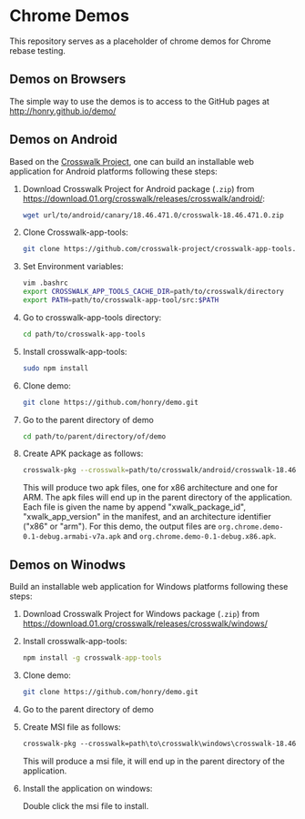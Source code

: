 # Chrome Demos

This repository serves as a placeholder of chrome demos for Chrome rebase testing.

## Demos on Browsers

The simple way to use the demos is to access to the GitHub pages at
http://honry.github.io/demo/

## Demos on Android

Based on the [Crosswalk Project](https://crosswalk-project.org/), one can build
an installable web application for Android platforms following these steps:

1. Download Crosswalk Project for Android package (`.zip`) from
   https://download.01.org/crosswalk/releases/crosswalk/android/:

   ```sh
   wget url/to/android/canary/18.46.471.0/crosswalk-18.46.471.0.zip
   ```

2. Clone Crosswalk-app-tools:

   ```sh
   git clone https://github.com/crosswalk-project/crosswalk-app-tools.git
   ```

3. Set Environment variables:

   ```sh
   vim .bashrc
   export CROSSWALK_APP_TOOLS_CACHE_DIR=path/to/crosswalk/directory
   export PATH=path/to/crosswalk-app-tool/src:$PATH
   ```

4. Go to crosswalk-app-tools directory:

   ```sh
   cd path/to/crosswalk-app-tools
   ```

5. Install crosswalk-app-tools:

   ```sh
   sudo npm install
   ```

6. Clone demo:

   ```sh
   git clone https://github.com/honry/demo.git
   ```

7. Go to the parent directory of demo

   ```sh
   cd path/to/parent/directory/of/demo
   ```

8. Create APK package as follows:

   ```sh
   crosswalk-pkg --crosswalk=path/to/crosswalk/android/crosswalk-18.46.471.0.zip demo/
   ```

   This will produce two apk files, one for x86 architecture and one for ARM.
   The apk files will end up in the parent directory of the application.
   Each file is given the name by append "xwalk_package_id", "xwalk_app_version" in the
   manifest, and an architecture identifier ("x86" or "arm"). For this demo, the output
   files are `org.chrome.demo-0.1-debug.armabi-v7a.apk` and
   `org.chrome.demo-0.1-debug.x86.apk`.

## Demos on Winodws

Build an installable web application for Windows platforms following these steps:

1. Download Crosswalk Project for Windows package (`.zip`) from
   https://download.01.org/crosswalk/releases/crosswalk/windows/

2. Install crosswalk-app-tools:

   ```cmd
   npm install -g crosswalk-app-tools
   ```

3. Clone demo:

   ```sh
   git clone https://github.com/honry/demo.git
   ```

4. Go to the parent directory of demo

5. Create MSI file as follows:

   ```cmd
   crosswalk-pkg --crosswalk=path\to\crosswalk\windows\crosswalk-18.46.468.0.zip --platforms=windows demo\
   ```

   This will produce a msi file, it will end up in the parent directory of the application.

6. Install the application on windows:

   Double click the msi file to install.

